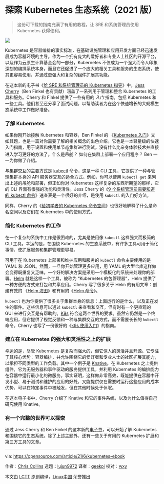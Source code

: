 [#]: subject: (Explore the Kubernetes ecosystem in 2021)
[#]: via: (https://opensource.com/article/21/6/kubernetes-ebook)
[#]: author: (Chris Collins https://opensource.com/users/clcollins)
[#]: collector: (lujun9972)
[#]: translator: (geekpi)
[#]: reviewer: (wxy)
[#]: publisher: ( )
[#]: url: ( )

探索 Kubernetes 生态系统（2021 版）
======

> 这份可下载的指南充满了有用的教程，让 SRE 和系统管理员使用 Kubernetes 获得便利。

![](https://img.linux.net.cn/data/attachment/album/202106/21/162617ikidrw6q8i6nif2n.jpg)

Kubernetes 是容器编排的事实标准，在基础设施管理和应用开发方面已经迅速发展成为容器环境的主导。作为一个拥有庞大的爱好者和专业人士社区的开源平台，以及作为云原生计算基金会的一部分，Kubernetes 不仅成为一个强大而令人印象深刻的编排系统本身，而且它还促进了一个庞大的相关工具和服务的生态系统，使其更容易使用，并通过更强大和复杂的组件扩展其功能。

在这本新的电子书《[给 SRE 和系统管理员的 Kubernetes 指导][2]》中，[Jess Cherry][3]（Ben Finkel 也有贡献）涵盖了一系列用于管理和整合 Kubernetes 的工具和服务。Cherry 和 Finkel 提供了一些有用的 _入门_ 指南，包括 Kubernetes 和一些工具。他们甚至还分享了面试问题，以帮助读者为在这个快速增长的大规模生态系统中工作做好准备。

### 了解 Kubernetes

如果你刚开始接触 Kubernetes 和容器，Ben Finkel 的 《[Kubernetes 入门][4]》文如其题，也是一篇对你需要了解的相关概念的出色介绍。它也是一本轻量级的快速入门指南，用于设置和使用单节点集群进行测试。没有什么比亲身体验技术并直接进入学习更好的方法了。什么是<ruby>吊舱<rt>Pod</rt></ruby>？ 如何在集群上部署一个应用程序？ Ben 一一为你做了介绍。

与集群交互的主要方式是 [kubectl][5] 命令，这是一种 CLI 工具，它提供了一种与管理集群本身的 API 服务器交互的适合方式。例如，你可以使用 `kubectl get` 来列出上述的吊舱和部署，但正如你对 Kubernetes 这样复杂的东西所期望的那样，它的 CLI 界面有很强的功能和灵活性。Jess Cherry 的《[9 个系统管理员需要知道的 kubectl 命令][6]》速查表是一个很好的介绍，是使用 `kubectl` 的入门好方法。

同样，Cherry 的《[给初学者的 Kubernetes 命令空间][7]》也很好地解释了什么是命名空间以及它们在 Kubernetes 中的使用方式。

### 简化 Kubernetes 的工作

在一个复杂的系统中工作是很困难的，尤其是使用像 `kubectl` 这样强大而极简的 CLI 工具。幸运的是，在围绕 Kubernetes 的生态系统中，有许多工具可用于简化事情，使扩展服务和集群管理更容易。

可用于在 Kubernetes 上部署和维护应用和服务的 `kubectl` 命令主要使用的是 YAML 和 JSON。然而，一旦你开始管理更多应用，用 YAML 的大型仓库这样做会变得既重复又乏味。一个好的解决方案是采用一个模板化的系统来处理你的部署。[Helm][8] 就是这样一个工具，被称为 “Kubernetes 的包管理器”，Helm 提供了一种方便的方式来打包和共享应用。Cherry 写了很多关于 Helm 的有用文章：创建有效的 《[Helm 海图][9]》和有用的《[Helm 命令][10]》。

`kubectl` 也为你提供了很多关于集群本身的信息：上面运行的是什么，以及正在发生的事件。这些信息可以通过 `kubectl` 来查看和交互，但有时有一个更直观的 GUI 来进行交互是有帮助的。[K9s][11] 符合这两个世界的要求。虽然它仍然是一个终端应用，但它提供了视觉反馈和一种与集群交互的方式，而不需要长长的 `kubectl` 命令。Cherry 也写了一份很好的《[k9s 使用入门][12]》的指南。

### 建立在 Kubernetes 的强大和灵活性之上的扩展

幸运的是，尽管 Kubernetes 是复杂而强大的，但它惊人的灵活并且开源。它专注于其核心优势：容器编排，并允许围绕它的爱好者和专业人士的社区扩展其能力，以承担不同类型的工作负载。其中一个例子是 [Knative][13]，在 Kubernetes 之上提供组件，它为无服务器和事件驱动的服务提供工具，并利用 Kubernetes 的编排能力在容器中运行最小化的微服务。事实证明，这样做非常高效，既能提供在容器中开发小型、易于测试和维护的应用的好处，又能提供仅在需要时运行这些应用的成本优势，可以在特定事件中被触发，但在其他时候处于休眠。

在这本电子书中，Cherry 介绍了 Knative 和它的事件系统，以及为什么值得自己研究使用 Knative。

### 有一个完整的世界可以探索

通过 Jess Cherry 和 Ben Finkel 的这本新的[电子书][2]，可以开始了解 Kubernetes 和围绕它的生态系统。除了上述主题外，还有一些关于有用的 Kubernetes 扩展和第三方工具的文章。

--------------------------------------------------------------------------------

via: https://opensource.com/article/21/6/kubernetes-ebook

作者：[Chris Collins][a]
选题：[lujun9972][b]
译者：[geekpi](https://github.com/geekpi)
校对：[wxy](https://github.com/wxy)

本文由 [LCTT](https://github.com/LCTT/TranslateProject) 原创编译，[Linux中国](https://linux.cn/) 荣誉推出

[a]: https://opensource.com/users/clcollins
[b]: https://github.com/lujun9972
[1]: https://opensource.com/sites/default/files/styles/image-full-size/public/lead-images/ship_wheel_gear_devops_kubernetes.png?itok=xm4a74Kv (A ship wheel with someone steering)
[2]: https://opensource.com/downloads/kubernetes-sysadmin
[3]: https://opensource.com/users/cherrybomb
[4]: https://opensource.com/article/17/11/getting-started-kubernetes
[5]: https://kubernetes.io/docs/reference/kubectl/kubectl/
[6]: https://opensource.com/article/20/5/kubectl-cheat-sheet
[7]: https://opensource.com/article/19/12/kubernetes-namespaces
[8]: https://helm.sh/
[9]: https://opensource.com/article/20/5/helm-charts
[10]: https://opensource.com/article/20/2/kubectl-helm-commands
[11]: https://k9scli.io/
[12]: https://opensource.com/article/20/5/kubernetes-administration
[13]: https://cloud.google.com/knative/
